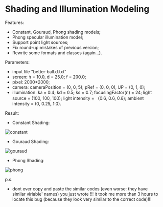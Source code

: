 # Shading and Illumination Modeling

Features:
 - Constant, Gouraud, Phong shading models;
 - Phong specular illumination model;
 - Support point light sources;
 - Fix round-up mistakes of previous version;
 - Rewrite some formats and classes (again...).

Parameters:
 - input file "better-ball.d.txt"
 - screen: h = 10.0, d = 25.0; f = 200.0;
 - pixel: 2000*2000;
 - camera: cameraPosition = (0, 0, 5); pRef = (0, 0, 0), UP = (0, 1, 0);
 - illumination: ka = 0.4; kd = 0.5; ks = 0.7; focusingFactor(n) = 24; light source  = (100, 100, 100); light intensity = （0.6, 0.6, 0.6); ambient intensity = (0, 0.25, 1.0).

Result:
 - Constant Shading:

![constant](https://user-images.githubusercontent.com/73145375/158914349-b11b700d-3995-40b5-b5b0-b1bee83ac0cc.png)
 - Gouraud Shading:

![gouraud](https://user-images.githubusercontent.com/73145375/158914403-9042583c-4f4c-4857-bea4-92d2887696fa.png)

 - Phong Shading:

![phong](https://user-images.githubusercontent.com/73145375/158914415-609f1113-a11f-4dbf-b6aa-5045a65b7c16.png)


p.s.
 - dont ever copy and paste the similar codes (even worse: they have similar viriable' names) you just wrote !!! it took me more than 3 hours to locate this bug (because they look very similar to the correct code)!!!
